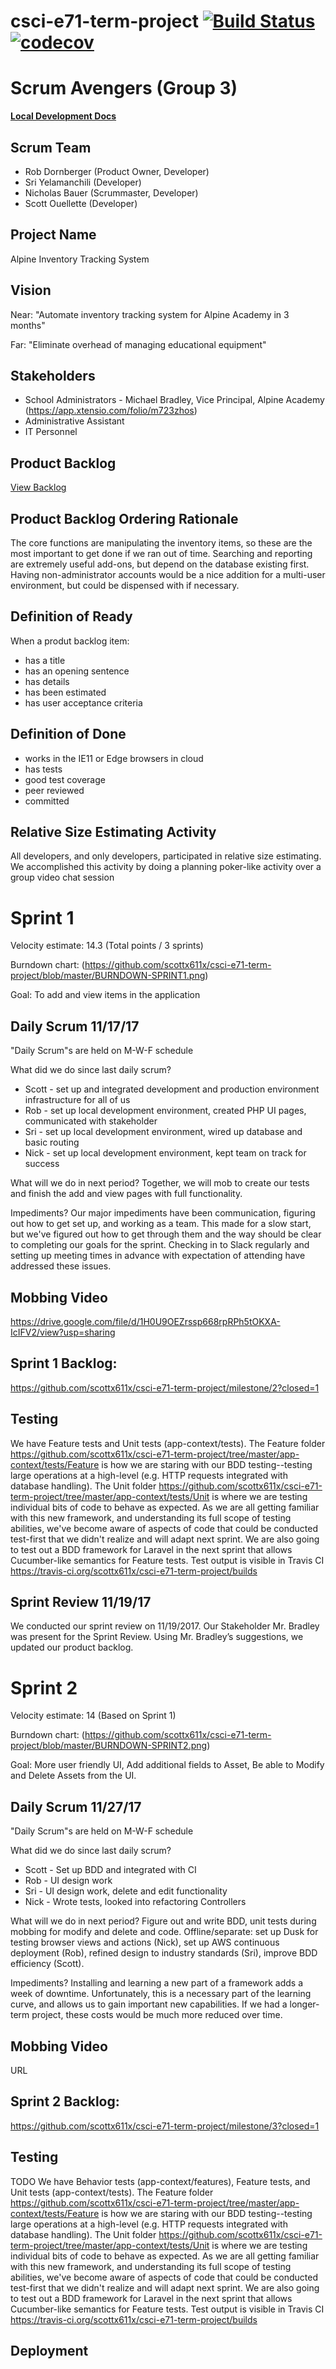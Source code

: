 # csci-e71-term-project [![Build Status](https://travis-ci.org/scottx611x/csci-e71-term-project.svg?branch=master)](https://travis-ci.org/scottx611x/csci-e71-term-project) [![codecov](https://codecov.io/gh/scottx611x/csci-e71-term-project/branch/master/graph/badge.svg)](https://codecov.io/gh/scottx611x/csci-e71-term-project)

Scrum Avengers (Group 3)
========================

[**Local Development Docs**](https://github.com/scottx611x/csci-e71-term-project/blob/master/SETUP.md)

Scrum Team
----------
* Rob Dornberger (Product Owner, Developer)
* Sri Yelamanchili  (Developer)
* Nicholas Bauer (Scrummaster, Developer)
* Scott Ouellette (Developer)

Project Name
------------
Alpine Inventory Tracking System

Vision
------
Near: "Automate inventory tracking system for Alpine Academy in 3 months"

Far: "Eliminate overhead of managing educational equipment"

Stakeholders
------------
* School Administrators - Michael Bradley, Vice Principal, Alpine Academy (https://app.xtensio.com/folio/m723zhos)
* Administrative Assistant
* IT Personnel

Product Backlog
---------------
[View Backlog](https://github.com/scottx611x/csci-e71-term-project/projects/1)

Product Backlog Ordering Rationale
----------------------------------
The core functions are manipulating the inventory items, so these are the most important to get done if we ran out of time. Searching and reporting are extremely useful add-ons, but depend on the database existing first. Having non-administrator accounts would be a nice addition for a multi-user environment, but could be dispensed with if necessary.

Definition of Ready
-------------------
When a produt backlog item:
 * has a title
 * has an opening sentence
 * has details
 * has been estimated
 * has user acceptance criteria
 
 Definition of Done
-------------------
 * works in the IE11 or Edge browsers in cloud
 * has tests
 * good test coverage
 * peer reviewed
 * committed

Relative Size Estimating Activity
---------------------------------
 
All developers, and only developers, participated in relative size estimating. We accomplished this activity by doing a planning poker-like activity over a group video chat session

Sprint 1
========
Velocity estimate: 14.3 (Total points / 3 sprints)

Burndown chart: (https://github.com/scottx611x/csci-e71-term-project/blob/master/BURNDOWN-SPRINT1.png)

Goal: To add and view items in the application

Daily Scrum 11/17/17
--------------------
"Daily Scrum"s are held on M-W-F schedule

What did we do since last daily scrum? 
 * Scott - set up and integrated development and production environment infrastructure for all of us
 * Rob - set up local development environment, created PHP UI pages, communicated with stakeholder
 * Sri - set up local development environment, wired up database and basic routing
 * Nick - set up local development environment, kept team on track for success

What will we do in next period?
Together, we will mob to create our tests and finish the add and view pages with full functionality.

Impediments?
Our major impediments have been communication, figuring out how to get set up, and working as a team. This made for a slow start, but we've figured out how to get through them and the way should be clear to completing our goals for the sprint. Checking in to Slack regularly and setting up meeting times in advance with expectation of attending have addressed these issues.

Mobbing Video
---------
https://drive.google.com/file/d/1H0U9OEZrssp668rpRPh5tOKXA-IcIFV2/view?usp=sharing

Sprint 1 Backlog:
---------
https://github.com/scottx611x/csci-e71-term-project/milestone/2?closed=1

Testing
-------
We have Feature tests and Unit tests (app-context/tests). The Feature folder https://github.com/scottx611x/csci-e71-term-project/tree/master/app-context/tests/Feature is how we are staring with our BDD testing--testing large operations at a high-level (e.g. HTTP requests integrated with database handling). The Unit folder https://github.com/scottx611x/csci-e71-term-project/tree/master/app-context/tests/Unit is where we are testing individual bits of code to behave as expected. As we are all getting familiar with this new framework, and understanding its full scope of testing abilities, we've become aware of aspects of code that could be conducted test-first that we didn't realize and will adapt next sprint. We are also going to test out a BDD framework for Laravel in the next sprint that allows Cucumber-like semantics for Feature tests. Test output is visible in Travis CI https://travis-ci.org/scottx611x/csci-e71-term-project/builds

Sprint Review 11/19/17
----------------------
We conducted our sprint review on 11/19/2017.  Our Stakeholder Mr. Bradley was present for the Sprint Review.  Using Mr. Bradley’s suggestions, we updated our product backlog.


Sprint 2
========
Velocity estimate: 14 (Based on Sprint 1)

Burndown chart: (https://github.com/scottx611x/csci-e71-term-project/blob/master/BURNDOWN-SPRINT2.png)

Goal: More user friendly UI, Add additional fields to Asset, Be able to Modify and Delete Assets from the UI.

Daily Scrum 11/27/17
--------------------
"Daily Scrum"s are held on M-W-F schedule

What did we do since last daily scrum? 
 * Scott - Set up BDD and integrated with CI
 * Rob - UI design work
 * Sri - UI design work, delete and edit functionality
 * Nick - Wrote tests, looked into refactoring Controllers

What will we do in next period?
Figure out and write BDD, unit tests during mobbing for modify and delete and code. Offline/separate: set up Dusk for testing browser views and actions (Nick), set up AWS continuous deployment (Rob), refined design to industry standards (Sri), improve BDD efficiency (Scott).

Impediments?
Installing and learning a new part of a framework adds a week of downtime. Unfortunately, this is a necessary part of the learning curve, and allows us to gain important new capabilities. If we had a longer-term project, these costs would be much more reduced over time.

Mobbing Video
---------
URL

Sprint 2 Backlog:
---------
https://github.com/scottx611x/csci-e71-term-project/milestone/3?closed=1

Testing
-------
TODO
We have Behavior tests (app-context/features), Feature tests, and Unit tests (app-context/tests). The Feature folder https://github.com/scottx611x/csci-e71-term-project/tree/master/app-context/tests/Feature is how we are staring with our BDD testing--testing large operations at a high-level (e.g. HTTP requests integrated with database handling). The Unit folder https://github.com/scottx611x/csci-e71-term-project/tree/master/app-context/tests/Unit is where we are testing individual bits of code to behave as expected. As we are all getting familiar with this new framework, and understanding its full scope of testing abilities, we've become aware of aspects of code that could be conducted test-first that we didn't realize and will adapt next sprint. We are also going to test out a BDD framework for Laravel in the next sprint that allows Cucumber-like semantics for Feature tests. Test output is visible in Travis CI https://travis-ci.org/scottx611x/csci-e71-term-project/builds

Deployment
----------
